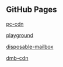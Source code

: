 ## GitHub Pages


[pc-cdn](https://www.pc-cdn.eu/)

[playground](https://gh.pfeiffer.space)

[disposable-mailbox](https://gh.disposable-mailbox.eu)

[dmb-cdn](https://cdn.gh.disposable-mailbox.eu)


[]()
[]()
[]()



